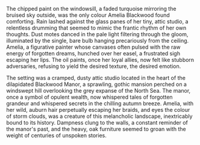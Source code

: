 The chipped paint on the windowsill, a faded turquoise mirroring the bruised sky outside, was the only colour Amelia Blackwood found comforting.  Rain lashed against the glass panes of her tiny, attic studio, a relentless drumming that seemed to mimic the frantic rhythm of her own thoughts.  Dust motes danced in the pale light filtering through the gloom, illuminated by the single, bare bulb hanging precariously from the ceiling.  Amelia, a figurative painter whose canvases often pulsed with the raw energy of forgotten dreams, hunched over her easel, a frustrated sigh escaping her lips.  The oil paints, once her loyal allies, now felt like stubborn adversaries, refusing to yield the desired texture, the desired emotion.

The setting was a cramped, dusty attic studio located in the heart of the dilapidated Blackwood Manor, a sprawling, gothic mansion perched on a windswept hill overlooking the grey expanse of the North Sea.  The manor, once a symbol of opulent wealth, now whispered tales of forgotten grandeur and whispered secrets in the chilling autumn breeze.  Amelia, with her wild, auburn hair perpetually escaping her braids, and eyes the colour of storm clouds, was a creature of this melancholic landscape, inextricably bound to its history.  Dampness clung to the walls, a constant reminder of the manor's past, and the heavy, oak furniture seemed to groan with the weight of centuries of unspoken stories.
